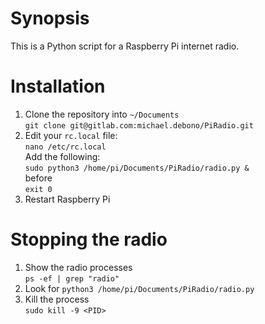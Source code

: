 # Synopsis
This is a Python script for a Raspberry Pi internet radio.

# Installation
1. Clone the repository into `~/Documents`  
   `git clone git@gitlab.com:michael.debono/PiRadio.git`
2. Edit your `rc.local` file:  
   `nano /etc/rc.local`  
   Add the following:  
   `sudo python3 /home/pi/Documents/PiRadio/radio.py &`  
   before  
   `exit 0`
3. Restart Raspberry Pi

# Stopping the radio
1. Show the radio processes  
   `ps -ef | grep "radio"`
2. Look for `python3 /home/pi/Documents/PiRadio/radio.py`
3. Kill the process  
  `sudo kill -9 <PID>`
